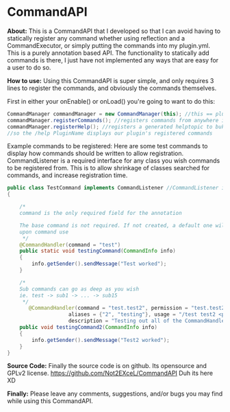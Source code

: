 CommandAPI
==========

__About:__ This is a CommandAPI that I developed so that I can avoid having to statically register any command whether using reflection and a CommandExecutor, or simply putting the commands into my plugin.yml. This is a purely annotation based API.  The functionality to statically add commands is there, I just have not implemented any ways that are easy for a user to do so. 

__How to use:__ Using this CommandAPI is super simple, and only requires 3 lines to register the commands, and obviously the commands themselves.

First in either your onEnable() or onLoad() you're going to want to do this:
```java
CommandManager commandManager = new CommandManager(this); //this == plugin instance
commandManager.registerCommands(); //registers commands from anywhere in the plugin jar
commandManager.registerHelp(); //registers a generated helptopic to bukkit
//so the /help PluginName displays our plugin's registered commands
```

Example commands to be registered: Here are some test commands to display how commands should be written to allow registration.  CommandListener is a required interface for any class you wish commands to be registered from.  This is to allow shrinkage of classes searched for commands, and increase registration time.
```java
public class TestCommand implements CommandListener //CommandListener is required
{

    /*
    command is the only required field for the annotation

    The base command is not required. If not created, a default one will be generated and will direct to the usage
    upon command use
     */
    @CommandHandler(command = "test")
    public static void testingCommand(CommandInfo info)
    {
        info.getSender().sendMessage("Test worked");
    }

    /*
    Sub commands can go as deep as you wish
    ie. test -> sub1 -> ... -> sub15
     */
       @CommandHandler(command = "test.test2", permission = "test.test2", noPermission = "LOL no permissions",
                    aliases = {"2", "testing"}, usage = "/test test2 <player>",
                    description = "Testing out all of the CommandHandler's attribute values")
    public void testingCommand2(CommandInfo info)
    {
        info.getSender().sendMessage("Test2 worked");
    }
}
```

__Source Code:__ Finally the source code is on github.  Its opensource and GPLv2 license.
https://github.com/Not2EXceL/CommandAPI
Duh its here XD

__Finally:__ Please leave any comments, suggestions, and/or bugs you may find while using this CommandAPI.
